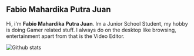 ## Fabio Mahardika Putra Juan

Hi, i'm **Fabio Mahardika Putra Juan**. Im a Junior School Student, my hobby is doing Gamer related stuff.
I always do on the desktop like browsing, entertainment apart from that is the Video Editor.

![Github stats](https://github-readme-stats.vercel.app/api?username=Fabio0107ID&show_icons=true&title_color=fff&icon_color=2c84de&text_color=85CD8C&bg_color=132C16)
